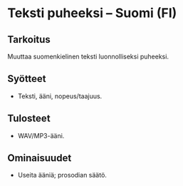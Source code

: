 # Teksti puheeksi – Suomi (FI)

## Tarkoitus
Muuttaa suomenkielinen teksti luonnolliseksi puheeksi.

## Syötteet
- Teksti, ääni, nopeus/taajuus.

## Tulosteet
- WAV/MP3-ääni.

## Ominaisuudet
- Useita ääniä; prosodian säätö.
